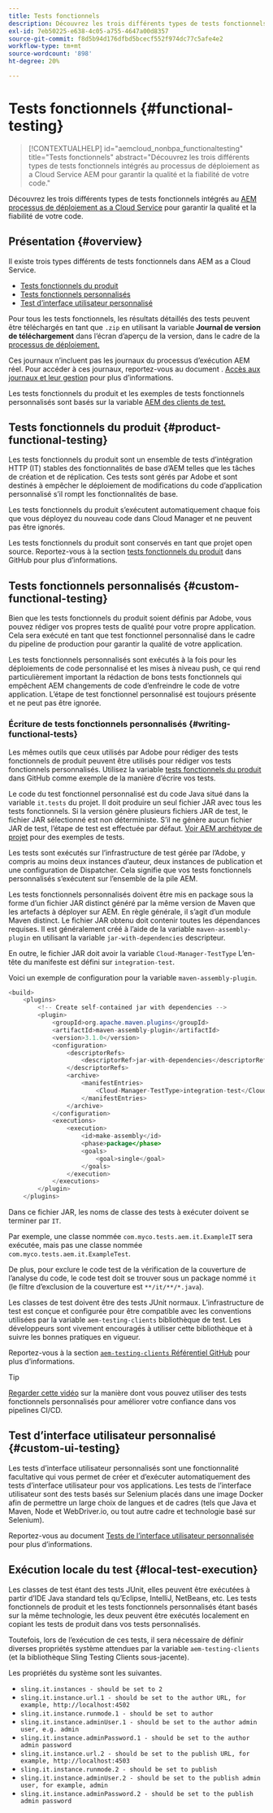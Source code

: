 ```yaml
---
title: Tests fonctionnels
description: Découvrez les trois différents types de tests fonctionnels intégrés au processus de déploiement as a Cloud Service AEM pour garantir la qualité et la fiabilité de votre code.
exl-id: 7eb50225-e638-4c05-a755-4647a00d8357
source-git-commit: f8d5b94d176dfbd5bcecf552f974dc77c5afe4e2
workflow-type: tm+mt
source-wordcount: '898'
ht-degree: 20%

---
```



# Tests fonctionnels {#functional-testing}

>[!CONTEXTUALHELP]
>id="aemcloud_nonbpa_functionaltesting"
>title="Tests fonctionnels"
>abstract="Découvrez les trois différents types de tests fonctionnels intégrés au processus de déploiement as a Cloud Service AEM pour garantir la qualité et la fiabilité de votre code."

Découvrez les trois différents types de tests fonctionnels intégrés au [AEM processus de déploiement as a Cloud Service](/help/implementing/cloud-manager/deploy-code.md) pour garantir la qualité et la fiabilité de votre code.

## Présentation {#overview}

Il existe trois types différents de tests fonctionnels dans AEM as a Cloud Service.

* [Tests fonctionnels du produit](#product-functional-testing)
* [Tests fonctionnels personnalisés](#custom-functional-testing)
* [Test d’interface utilisateur personnalisé](#custom-ui-testing)

Pour tous les tests fonctionnels, les résultats détaillés des tests peuvent être téléchargés en tant que `.zip` en utilisant la variable **Journal de version de téléchargement** dans l’écran d’aperçu de la version, dans le cadre de la [processus de déploiement.](/help/implementing/cloud-manager/deploy-code.md)

Ces journaux n’incluent pas les journaux du processus d’exécution AEM réel. Pour accéder à ces journaux, reportez-vous au document . [Accès aux journaux et leur gestion](/help/implementing/cloud-manager/manage-logs.md) pour plus d’informations.

Les tests fonctionnels du produit et les exemples de tests fonctionnels personnalisés sont basés sur la variable [AEM des clients de test.](https://github.com/adobe/aem-testing-clients)

## Tests fonctionnels du produit {#product-functional-testing}

Les tests fonctionnels du produit sont un ensemble de tests d’intégration HTTP (IT) stables des fonctionnalités de base d’AEM telles que les tâches de création et de réplication. Ces tests sont gérés par Adobe et sont destinés à empêcher le déploiement de modifications du code d’application personnalisé s’il rompt les fonctionnalités de base.

Les tests fonctionnels du produit s’exécutent automatiquement chaque fois que vous déployez du nouveau code dans Cloud Manager et ne peuvent pas être ignorés.

Les tests fonctionnels du produit sont conservés en tant que projet open source. Reportez-vous à la section [tests fonctionnels du produit](https://github.com/adobe/aem-test-samples/tree/aem-cloud/smoke) dans GitHub pour plus d’informations.

## Tests fonctionnels personnalisés {#custom-functional-testing}

Bien que les tests fonctionnels du produit soient définis par Adobe, vous pouvez rédiger vos propres tests de qualité pour votre propre application. Cela sera exécuté en tant que test fonctionnel personnalisé dans le cadre du pipeline de production pour garantir la qualité de votre application.

Les tests fonctionnels personnalisés sont exécutés à la fois pour les déploiements de code personnalisé et les mises à niveau push, ce qui rend particulièrement important la rédaction de bons tests fonctionnels qui empêchent AEM changements de code d’enfreindre le code de votre application. L’étape de test fonctionnel personnalisé est toujours présente et ne peut pas être ignorée.

### Écriture de tests fonctionnels personnalisés {#writing-functional-tests}

Les mêmes outils que ceux utilisés par Adobe pour rédiger des tests fonctionnels de produit peuvent être utilisés pour rédiger vos tests fonctionnels personnalisés. Utilisez la variable [tests fonctionnels du produit](https://github.com/adobe/aem-test-samples/tree/aem-cloud/smoke) dans GitHub comme exemple de la manière d’écrire vos tests.

Le code du test fonctionnel personnalisé est du code Java situé dans la variable `it.tests` du projet. Il doit produire un seul fichier JAR avec tous les tests fonctionnels. Si la version génère plusieurs fichiers JAR de test, le fichier JAR sélectionné est non déterministe. S’il ne génère aucun fichier JAR de test, l’étape de test est effectuée par défaut. [Voir AEM archétype de projet](https://github.com/adobe/aem-project-archetype/tree/develop/src/main/archetype/it.tests) pour des exemples de tests.

Les tests sont exécutés sur l’infrastructure de test gérée par l’Adobe, y compris au moins deux instances d’auteur, deux instances de publication et une configuration de Dispatcher. Cela signifie que vos tests fonctionnels personnalisés s’exécutent sur l’ensemble de la pile AEM.

Les tests fonctionnels personnalisés doivent être mis en package sous la forme d’un fichier JAR distinct généré par la même version de Maven que les artefacts à déployer sur AEM. En règle générale, il s’agit d’un module Maven distinct. Le fichier JAR obtenu doit contenir toutes les dépendances requises. Il est généralement créé à l’aide de la variable `maven-assembly-plugin` en utilisant la variable `jar-with-dependencies` descripteur.

En outre, le fichier JAR doit avoir la variable `Cloud-Manager-TestType` L’en-tête du manifeste est défini sur `integration-test`.

Voici un exemple de configuration pour la variable `maven-assembly-plugin`.

```java
<build>
    <plugins>
        <!-- Create self-contained jar with dependencies -->
        <plugin>
            <groupId>org.apache.maven.plugins</groupId>
            <artifactId>maven-assembly-plugin</artifactId>
            <version>3.1.0</version>
            <configuration>
                <descriptorRefs>
                    <descriptorRef>jar-with-dependencies</descriptorRef>
                </descriptorRefs>
                <archive>
                    <manifestEntries>
                        <Cloud-Manager-TestType>integration-test</Cloud-Manager-TestType>
                    </manifestEntries>
                </archive>
            </configuration>
            <executions>
                <execution>
                    <id>make-assembly</id>
                    <phase>package</phase>
                    <goals>
                        <goal>single</goal>
                    </goals>
                </execution>
            </executions>
        </plugin>
    </plugins>
```

Dans ce fichier JAR, les noms de classe des tests à exécuter doivent se terminer par `IT`.

Par exemple, une classe nommée `com.myco.tests.aem.it.ExampleIT` sera exécutée, mais pas une classe nommée `com.myco.tests.aem.it.ExampleTest`.

De plus, pour exclure le code test de la vérification de la couverture de l’analyse du code, le code test doit se trouver sous un package nommé `it` (le filtre d’exclusion de la couverture est `**/it/**/*.java`).

Les classes de test doivent être des tests JUnit normaux. L’infrastructure de test est conçue et configurée pour être compatible avec les conventions utilisées par la variable `aem-testing-clients` bibliothèque de test. Les développeurs sont vivement encouragés à utiliser cette bibliothèque et à suivre les bonnes pratiques en vigueur.

Reportez-vous à la section [`aem-testing-clients` Référentiel GitHub](https://github.com/adobe/aem-testing-clients) pour plus d’informations.

>[!TIP]
>
>[Regarder cette vidéo](https://www.youtube.com/watch?v=yJX6r3xRLHU) sur la manière dont vous pouvez utiliser des tests fonctionnels personnalisés pour améliorer votre confiance dans vos pipelines CI/CD.

## Test d’interface utilisateur personnalisé {#custom-ui-testing}

Les tests d’interface utilisateur personnalisés sont une fonctionnalité facultative qui vous permet de créer et d’exécuter automatiquement des tests d’interface utilisateur pour vos applications. Les tests de l’interface utilisateur sont des tests basés sur Selenium placés dans une image Docker afin de permettre un large choix de langues et de cadres (tels que Java et Maven, Node et WebDriver.io, ou tout autre cadre et technologie basé sur Selenium).

Reportez-vous au document [Tests de l’interface utilisateur personnalisée](/help/implementing/cloud-manager/ui-testing.md#custom-ui-testing) pour plus d’informations.

## Exécution locale du test {#local-test-execution}

Les classes de test étant des tests JUnit, elles peuvent être exécutées à partir d’IDE Java standard tels qu’Eclipse, IntelliJ, NetBeans, etc. Les tests fonctionnels de produit et les tests fonctionnels personnalisés étant basés sur la même technologie, les deux peuvent être exécutés localement en copiant les tests de produit dans vos tests personnalisés.

Toutefois, lors de l’exécution de ces tests, il sera nécessaire de définir diverses propriétés système attendues par la variable `aem-testing-clients` (et la bibliothèque Sling Testing Clients sous-jacente).

Les propriétés du système sont les suivantes.

* `sling.it.instances - should be set to 2`
* `sling.it.instance.url.1 - should be set to the author URL, for example, http://localhost:4502`
* `sling.it.instance.runmode.1 - should be set to author`
* `sling.it.instance.adminUser.1 - should be set to the author admin user, e.g. admin`
* `sling.it.instance.adminPassword.1 - should be set to the author admin password`
* `sling.it.instance.url.2 - should be set to the publish URL, for example, http://localhost:4503`
* `sling.it.instance.runmode.2 - should be set to publish`
* `sling.it.instance.adminUser.2 - should be set to the publish admin user, for example, admin`
* `sling.it.instance.adminPassword.2 - should be set to the publish admin password`
